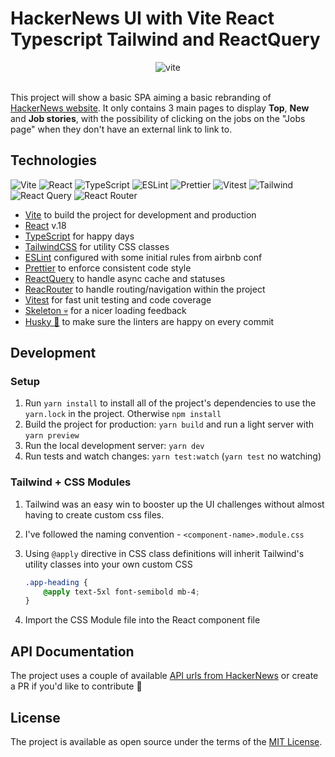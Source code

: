 # HackerNews UI with Vite React Typescript Tailwind and ReactQuery

<p align="center">
    <img src="https://miro.medium.com/v2/resize:fit:1200/1*A4AhcQBucS8bLpNRq3HCLg.png" alt="vite">
    <br>
    <br>
</p>

This project will show a basic SPA aiming a basic rebranding of [HackerNews website](https://news.ycombinator.com/). 
It only contains 3 main pages to display **Top**, **New** and **Job stories**, with the possibility of clicking
on the jobs on the "Jobs page" when they don't have an external link to link to.

## Technologies

![Vite](https://img.shields.io/badge/build-vite-A855F7?style=flat&logo=vite)
![React](https://img.shields.io/badge/frontend-react-61DBFB?style=flat&logo=react)
![TypeScript](https://img.shields.io/badge/frontend-ts-blue?style=flat&logo=typescript)
![ESLint](https://img.shields.io/badge/linter-eslint-4B32C3?style=flat&logo=eslint)
![Prettier](https://img.shields.io/badge/formatter-prettier-F8BC45?style=flat&logo=prettier)
![Vitest](https://img.shields.io/badge/specs-vitest-yellow?style=flat&logo=vitest)
![Tailwind](https://img.shields.io/badge/frontend-tailwind-00C4C4?style=flat&logo=tailwindcss)
![React Query](https://img.shields.io/badge/-React%20Query-FF4154?style=flat&logo=react%20query&logoColor=white)
![React Router](https://img.shields.io/badge/React_Router-CA4245?style=flat&logo=react-router&logoColor=white)

- [Vite](https://vitejs.dev/) to build the project for development and production
- [React](https://reactjs.org/) v.18
- [TypeScript](https://www.typescriptlang.org/) for happy days
- [TailwindCSS](https://tailwindcss.com/) for utility CSS classes
- [ESLint](https://eslint.org/) configured with some initial rules from airbnb conf
- [Prettier](https://prettier.io/) to enforce consistent code style
- [ReactQuery](https://tanstack.com/query/v3/) to handle async cache and statuses
- [ReacRouter](https://reactrouter.com/en/main) to handle routing/navigation within the project
- [Vitest](https://vitest.dev/) for fast unit testing and code coverage
- [Skeleton 💀](https://github.com/dvtng/react-loading-skeleton) for a nicer loading feedback
- [Husky 🐶](https://typicode.github.io/husky/) to make sure the linters are happy on every commit

## Development

### Setup

1. Run `yarn install` to install all of the project's dependencies to use the `yarn.lock` in the project. Otherwise `npm install`
2. Build the project for production: `yarn build` and run a light server with `yarn preview`
3. Run the local development server: `yarn dev`
3. Run tests and watch changes: `yarn test:watch` (`yarn test` no watching)

### Tailwind + CSS Modules

1. Tailwind was an easy win to booster up the UI challenges without almost having to create custom css files.
2. I've followed the naming convention - `<component-name>.module.css`
3. Using `@apply` directive in CSS class definitions will inherit Tailwind's utility classes into your own custom CSS
    
    ```css
    .app-heading {
        @apply text-5xl font-semibold mb-4;
    }
    ```
4. Import the CSS Module file into the React component file


## API Documentation

The project uses a couple of available [API urls from HackerNews]([https://github.com/nrabhiram/vite-react-ts-tailwind-template/issues/new](https://github.com/HackerNews/API)) or create a PR if you'd like to contribute 🙌

## License

The project is available as open source under the terms of the [MIT License](LICENSE).